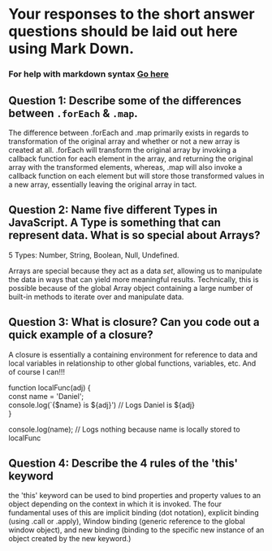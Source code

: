 # Your responses to the short answer questions should be laid out here using Mark Down.
### For help with markdown syntax [Go here](https://github.com/adam-p/markdown-here/wiki/Markdown-Cheatsheet)




## Question 1: Describe some of the differences between `.forEach` & `.map`.


The difference between .forEach and .map primarily exists in regards to transformation of the original array and whether or not a new array is created at all. .forEach will transform the original array by invoking a callback function for each element in the array, and returning the original array with the transformed elements, whereas, .map will also invoke a callback function on each element but will store those transformed values in a new array, essentially leaving the original array in tact.





## Question 2: Name five different Types in JavaScript. A Type is something that can represent data. What is so special about Arrays?


5 Types: Number, String, Boolean, Null, Undefined.


Arrays are special because they act as a data *set*, allowing us to manipulate the data in ways that can yield more meaningful results. Technically, this is possible because of the global Array object containing a large number of built-in methods to iterate over and manipulate data.




## Question 3: What is closure? Can you code out a quick example of a closure?


A closure is essentially a containing environment for reference to data and local variables in relationship to other global functions, variables, etc. And of course I can!!!


function localFunc(adj) {                                                                                                 
const name = 'Daniel';                                                                                                    
console.log(`{$name} is ${adj}') // Logs Daniel is ${adj}                                                                 
}                                                                                                                         


console.log(name); // Logs nothing because name is locally stored to localFunc


## Question 4: Describe the 4 rules of the 'this' keyword


the 'this' keyword can be used to bind properties and property values to an object depending on the context in which it is invoked. The four fundamental uses of this are implicit binding (dot notation), explicit binding (using .call or .apply), Window binding (generic reference to the global window object), and new binding (binding to the specific new instance of an object created by the new keyword.)